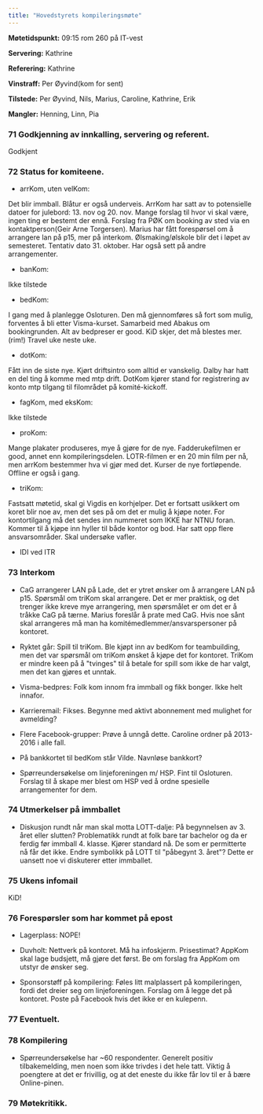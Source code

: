 ```yaml
---
title: "Hovedstyrets kompileringsmøte"
---
```


**Møtetidspunkt:** 09:15 rom 260 på IT-vest

**Servering:** Kathrine

**Referering:** Kathrine

**Vinstraff:** Per Øyvind(kom for sent)

**Tilstede:** Per Øyvind, Nils, Marius, Caroline, Kathrine, Erik

**Mangler:** Henning, Linn, Pia

### 71 Godkjenning av innkalling, servering og referent.

Godkjent

### 72 Status for komiteene.

- arrKom, uten velKom:

Det blir immball. Blåtur er også underveis. ArrKom har satt av to potensielle datoer for julebord: 13. nov og 20. nov. Mange forslag til hvor vi skal være, ingen ting er bestemt der ennå. Forslag fra PØK om booking av sted via en kontaktperson(Geir Arne Torgersen). Marius har fått forespørsel om å arrangere lan på p15, mer på interkom. Ølsmaking/ølskole blir det i løpet av semesteret. Tentativ dato 31. oktober. Har også sett på andre arrangementer.

- banKom: 

Ikke tilstede

- bedKom:

I gang med å planlegge Osloturen. Den må gjennomføres så fort som mulig, forventes å bli etter Visma-kurset. Samarbeid med Abakus om bookingrunden. Alt av bedpreser er good. KiD skjer, det må blestes mer.(rim!) Travel uke neste uke.

- dotKom:

Fått inn de siste nye. Kjørt driftsintro som alltid er vanskelig. Dalby har hatt en del ting å komme med mtp drift. DotKom kjører stand for registrering av konto mtp tilgang til filområdet på komité-kickoff.

- fagKom, med eksKom: 

Ikke tilstede

- proKom:

Mange plakater produseres, mye å gjøre for de nye. Fadderukefilmen er good, annet enn kompileringsdelen. LOTR-filmen er en 20 min film per nå, men arrKom bestemmer hva vi gjør med det. Kurser de nye fortløpende. Offline er også i gang.

- triKom:

Fastsatt møtetid, skal gi Vigdis en korhjelper. Det er fortsatt usikkert om koret blir noe av, men det ses på om det er mulig å kjøpe noter. For kontortilgang må det sendes inn nummeret som IKKE har NTNU foran. Kommer til å kjøpe inn hyller til både kontor og bod. Har satt opp flere ansvarsområder. Skal undersøke vafler.

- IDI ved ITR

### 73 Interkom

* CaG arrangerer LAN på Lade, det er ytret ønsker om å arrangere LAN på p15. Spørsmål om triKom skal arrangere. Det er mer praktisk, og det trenger ikke kreve mye arrangering, men spørsmålet er om det er å tråkke CaG på tærne. Marius foreslår å prate med CaG. Hvis noe sånt skal arrangeres må man ha komitémedlemmer/ansvarspersoner på kontoret.

* Ryktet går: Spill til triKom. Ble kjøpt inn av bedKom for teambuilding, men det var spørsmål om triKom ønsket å kjøpe det for kontoret. TriKom er mindre keen på å "tvinges" til å betale for spill som ikke de har valgt, men det kan gjøres et unntak.

* Visma-bedpres: Folk kom innom fra immball og fikk bonger. Ikke helt innafor.

* Karrieremail: Fikses. Begynne med aktivt abonnement med mulighet for avmelding?

* Flere Facebook-grupper: Prøve å unngå dette. Caroline ordner på 2013-2016 i alle fall.

* På bankkortet til bedKom står Vilde. Navnløse bankkort?

* Spørreundersøkelse om linjeforeningen m/ HSP. Fint til Osloturen. Forslag til å skape mer blest om HSP ved å ordne spesielle arrangementer for dem.

### 74 Utmerkelser på immballet

* Diskusjon rundt når man skal motta LOTT-dalje: På begynnelsen av 3. året eller slutten? Problematikk rundt at folk bare tar bachelor og da er ferdig før immball 4. klasse. Kjører standard nå. De som er permitterte nå får det ikke. Endre symbolikk på LOTT til "påbegynt 3. året"? Dette er uansett noe vi diskuterer etter immballet.

### 75 Ukens infomail

KiD!

### 76 Forespørsler som har kommet på epost

* Lagerplass: NOPE!

* Duvholt: Nettverk på kontoret. Må ha infoskjerm. Prisestimat? AppKom skal lage budsjett, må gjøre det først. Be om forslag fra AppKom om utstyr de ønsker seg.

* Sponsorstøff på kompilering: Føles litt malplassert på kompileringen, fordi det dreier seg om linjeforeningen. Forslag om å legge det på kontoret. Poste på Facebook hvis det ikke er en kulepenn.

### 77 Eventuelt.

### 78 Kompilering

* Spørreundersøkelse har ~60 respondenter. Generelt positiv tilbakemelding, men noen som ikke trivdes i det hele tatt. Viktig å poengtere at det er frivillig, og at det eneste du ikke får lov til er å bære Online-pinen.

### 79 Møtekritikk.

